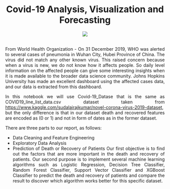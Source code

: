 <div align="center">
  
# Covid-19 Analysis, Visualization and Forecasting
</div>


<div align="center">
<img src="https://user-images.githubusercontent.com/69224996/97096485-fbd98300-1621-11eb-8230-3f30c6d2f320.jpg" >
</div>

<br />


<div align="justify">

From World Health Organization - On 31 December 2019, WHO was alerted to several cases of pneumonia in Wuhan City, Hubei Province of China. The virus did not match any other known virus. This raised concern because when a virus is new, we do not know how it affects people. So daily level information on the affected people can give some interesting insights when it is made available to the broader data science community. Johns Hopkins University has made an excellent dashboard using the affected cases data, and our data is extracted from this dashboard.

In this notebook we will use Covid-19_Datase that is the same as COVID19_line_list_data.csv dataset taken from https://www.kaggle.com/sudalairajkumar/novel-corona-virus-2019-dataset, but the only difference is that in our dataset death and recovered features are encoded as (0 or 1) and not in form of dates as in the former dataset.

There are three parts to our report, as follows:

- Data Cleaning and Feature Engineering
- Exploratory Data Analysis
- Prediction of Death or Recovery of Patients
Our first objective is to find out the factors that are more important in the death and recovery of patients. Our second purpose is to implement several machine learning algorithms such as Logistic Regression, Decision Tree Classifier, Random Forest Classifier, Support Vector Classifier and XGBoost Classifier to predict the death and recovery of patients and compare the result to discover which algorithm works better for this specific dataset.

</div>



